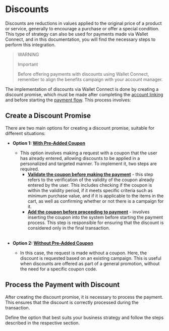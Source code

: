 # Discounts

Discounts are reductions in values applied to the original price of a product or service, generally to encourage a purchase or offer a special condition. This type of strategy can also be used for payments made via Wallet Connect, and in this documentation, you will find the necessary steps to perform this integration.

> WARNING
>
> Important
>
> Before offering payments with discounts using Wallet Connect, remember to align the benefits campaign with your account manager.

The implementation of discounts via Wallet Connect is done by creating a discount promise, which must be made after completing the [account linking](/developers/en/docs/wallet-connect/account-linking-flow/create-agreement) and before starting the [payment flow](/developers/en/docs/wallet-connect/payment-flow). This process involves:

## Create a Discount Promise

There are two main options for creating a discount promise, suitable for different situations:

* **Option 1: [With Pre-Added Coupon](/developers/en/docs/wallet-connect/discounts/create-discount-promise-preadd-coupon)**
    * This option involves making a request with a coupon that the user has already entered, allowing discounts to be applied in a personalized and targeted manner. To implement it, two steps are required.
        * **[Validate the coupon before making the payment](/developers/en/docs/wallet-connect/discounts/create-discount-promise-preadd-coupon#bookmark_validate_coupon_before_making_payment)** - this step refers to the verification of the validity of the coupon already entered by the user. This includes checking if the coupon is within the validity period, if it meets specific criteria such as minimum purchase value, and if it is applicable to the items in the cart, as well as confirming whether or not there is a campaign for it.
        * **[Add the coupon before proceeding to payment](/developers/en/docs/wallet-connect/discounts/create-discount-promise-preadd-coupon#bookmark_add_coupon_before_proceeding_with_payment)** - involves inserting the coupon into the system before starting the payment process. This step is responsible for ensuring that the discount is considered only in the final transaction. <br><br>

* **Option 2: [Without Pre-Added Coupon](/developers/en/docs/wallet-connect/discounts/create-discount-promise-without-preadd-coupon)**
    * In this case, the request is made without a coupon. Here, the discount is requested based on an existing campaign. This is useful when discounts are offered as part of a general promotion, without the need for a specific coupon code.

## Process the Payment with Discount

After creating the discount promise, it is necessary to process the payment. This ensures that the discount is correctly processed during the transaction.

Define the option that best suits your business strategy and follow the steps described in the respective section.
